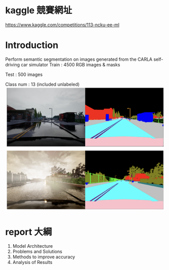 # kaggle 競賽網址
https://www.kaggle.com/competitions/113-ncku-ee-ml

# Introduction

Perform semantic segmentation on images generated from the CARLA self-driving car simulator
Train : 4500 RGB images & masks

Test : 500 images

Class num : 13 (included unlabeled)
![Example](https://github.com/YiNuo0929/Semantic_Segmentation/blob/main/segmentation.png)

# report 大綱
1. Model Architecture
2. Problems and Solutions 
3. Methods to improve accuracy
4. Analysis of Results


